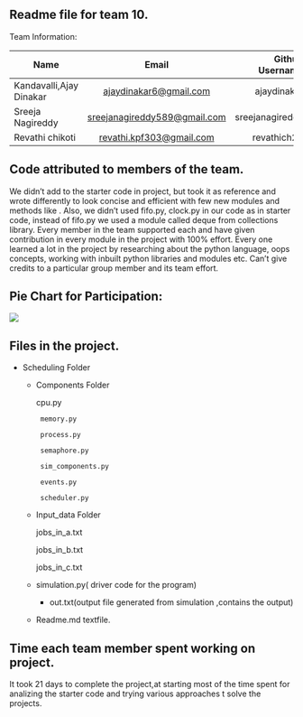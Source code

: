 Readme file for team 10.
---------------------------

Team Information:

| Name                         | Email           | Github Username  |
| -----------------------------|:---------------:| ----------------:|
|  Kandavalli,Ajay Dinakar          | ajaydinakar6@gmail.com |ajaydinakar|
| Sreeja Nagireddy|sreejanagireddy589@gmail.com| sreejanagireddy |
|Revathi chikoti| revathi.kpf303@gmail.com|revathich21 |



Code attributed to members of the team.
---------------------------------------
We didn’t add to the starter code in project, but took it as reference and wrote differently to look concise and efficient with few new modules and methods like . Also, we didn’t used fifo.py, clock.py in our code as in starter code, instead of fifo.py we used a module called deque from collections library. Every member in the team supported each and have given contribution in every module in the project with 100% effort. Every one learned a lot in the project by researching about the python language, oops concepts, working with inbuilt python libraries and modules etc. Can’t give credits to a particular group member and its team effort.  

Pie Chart for Participation:
----------------------------

![](http://i63.tinypic.com/2nuq2kg.png)

Files in the project.
---------------------------

* Scheduling Folder

	* Components Folder
	    
	   cpu.py  
    
           memory.py
    
           process.py 

           semaphore.py 

           sim_components.py 

           events.py

           scheduler.py

		
		
	* Input_data Folder
		
		jobs_in_a.txt
		
		jobs_in_b.txt
		
		jobs_in_c.txt
		
	
	
	* simulation.py( driver code for  the program)
	
        * out.txt(output file generated from simulation ,contains the output)
	
	* Readme.md textfile.

Time each team member spent working on project.
---------------------------
It took  21 days to complete the project,at starting most of the time spent for analizing the starter code and trying various approaches t solve the projects.
